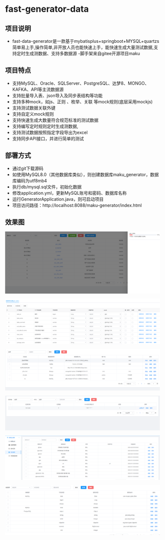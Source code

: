 # fast-generator-data

## 项目说明
- fast-data-generator是一款基于mybatisplus+springboot+MYSQL+quartzs简单易上手,操作简单,非开放人员也能快速上手，能快速生成大量测试数据,支持定时生成测数据、支持多数据源
  -脚手架来自gitee开源项目maku

## 项目特点
- 支持MySQL、Oracle、SQLServer、PostgreSQL、达梦8、MONGO、KAFKA、API等主流数据源
- 支持批量导入表、json导入及同步表结构等功能
- 支持多种mock，如js、正则 、枚举、关联 等mock规则(底层采用mockjs)
- 支持测试数据关联外键
- 支持自定义mock规则
- 支持快速生成大数量符合规范标准的测试数据
- 支持编写定时规则定时生成测数据,
- 支持测试数据按照指定字段导出为excel
- 支持同步API接口，并进行简单的测试

## 部署方式
- 通过git下载源码
- 如使用MySQL8.0（其他数据库类似），则创建数据库maku_generator，数据库编码为utf8mb4
- 执行db/mysql.sql文件，初始化数据
- 修改application.yml，更新MySQL账号和密码、数据库名称
- 运行GeneratorApplication.java，则可启动项目
- 项目访问路径：http://localhost:8088/maku-generator/index.html

## 效果图

![输入图片说明](images/1.png)

![输入图片说明](images/1.1.png)

![输入图片说明](images/2.png)

![输入图片说明](images/3.png)

![输入图片说明](images/4.png)

![输入图片说明](images/5.png)